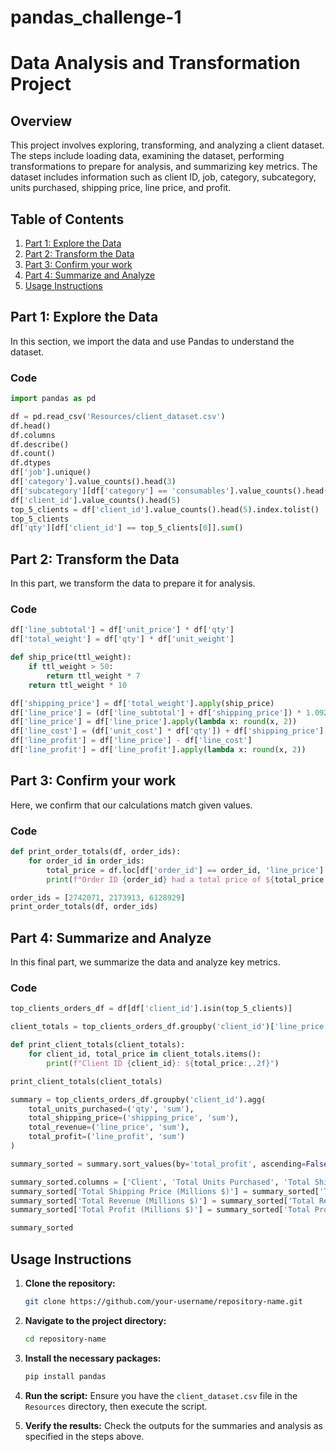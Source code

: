 # pandas_challenge-1

# Data Analysis and Transformation Project

## Overview

This project involves exploring, transforming, and analyzing a client dataset. The steps include loading data, examining the dataset, performing transformations to prepare for analysis, and summarizing key metrics. The dataset includes information such as client ID, job, category, subcategory, units purchased, shipping price, line price, and profit.

## Table of Contents

1. [Part 1: Explore the Data](#part-1-explore-the-data)
2. [Part 2: Transform the Data](#part-2-transform-the-data)
3. [Part 3: Confirm your work](#part-3-confirm-your-work)
4. [Part 4: Summarize and Analyze](#part-4-summarize-and-analyze)
5. [Usage Instructions](#usage-instructions)

## Part 1: Explore the Data

In this section, we import the data and use Pandas to understand the dataset.

### Code

```python
import pandas as pd

df = pd.read_csv('Resources/client_dataset.csv')
df.head()
df.columns
df.describe()
df.count()
df.dtypes
df['job'].unique()
df['category'].value_counts().head(3)
df['subcategory'][df['category'] == 'consumables'].value_counts().head(1)
df['client_id'].value_counts().head(5)
top_5_clients = df['client_id'].value_counts().head(5).index.tolist()
top_5_clients
df['qty'][df['client_id'] == top_5_clients[0]].sum()
```

## Part 2: Transform the Data

In this part, we transform the data to prepare it for analysis.

### Code

```python
df['line_subtotal'] = df['unit_price'] * df['qty']
df['total_weight'] = df['qty'] * df['unit_weight']

def ship_price(ttl_weight):
    if ttl_weight > 50:
        return ttl_weight * 7
    return ttl_weight * 10

df['shipping_price'] = df['total_weight'].apply(ship_price)
df['line_price'] = (df['line_subtotal'] + df['shipping_price']) * 1.0925
df['line_price'] = df['line_price'].apply(lambda x: round(x, 2))
df['line_cost'] = (df['unit_cost'] * df['qty']) + df['shipping_price']
df['line_profit'] = df['line_price'] - df['line_cost']
df['line_profit'] = df['line_profit'].apply(lambda x: round(x, 2))
```

## Part 3: Confirm your work

Here, we confirm that our calculations match given values.

### Code

```python
def print_order_totals(df, order_ids):
    for order_id in order_ids:
        total_price = df.loc[df['order_id'] == order_id, 'line_price'].sum()
        print(f"Order ID {order_id} had a total price of ${total_price:,.2f}")

order_ids = [2742071, 2173913, 6128929]
print_order_totals(df, order_ids)
```

## Part 4: Summarize and Analyze

In this final part, we summarize the data and analyze key metrics.

### Code

```python
top_clients_orders_df = df[df['client_id'].isin(top_5_clients)]

client_totals = top_clients_orders_df.groupby('client_id')['line_price'].sum()

def print_client_totals(client_totals):
    for client_id, total_price in client_totals.items():
        print(f"Client ID {client_id}: ${total_price:,.2f}")

print_client_totals(client_totals)

summary = top_clients_orders_df.groupby('client_id').agg(
    total_units_purchased=('qty', 'sum'),
    total_shipping_price=('shipping_price', 'sum'),
    total_revenue=('line_price', 'sum'),
    total_profit=('line_profit', 'sum')
)

summary_sorted = summary.sort_values(by='total_profit', ascending=False).reset_index()

summary_sorted.columns = ['Client', 'Total Units Purchased', 'Total Shipping Price (Millions $)', 'Total Revenue (Millions $)', 'Total Profit (Millions $)']
summary_sorted['Total Shipping Price (Millions $)'] = summary_sorted['Total Shipping Price (Millions $)'].apply(lambda x: f"${x:,.2f}M")
summary_sorted['Total Revenue (Millions $)'] = summary_sorted['Total Revenue (Millions $)'].apply(lambda x: f"${x:,.2f}M")
summary_sorted['Total Profit (Millions $)'] = summary_sorted['Total Profit (Millions $)'].apply(lambda x: f"${x:,.2f}M")

summary_sorted
```

## Usage Instructions

1. **Clone the repository:**
   ```bash
   git clone https://github.com/your-username/repository-name.git
   ```

2. **Navigate to the project directory:**
   ```bash
   cd repository-name
   ```

3. **Install the necessary packages:**
   ```bash
   pip install pandas
   ```

4. **Run the script:**
   Ensure you have the `client_dataset.csv` file in the `Resources` directory, then execute the script.

5. **Verify the results:**
   Check the outputs for the summaries and analysis as specified in the steps above.
